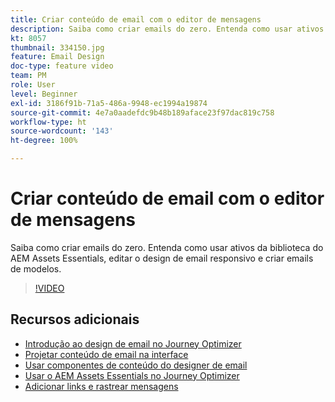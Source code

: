 ```yaml
---
title: Criar conteúdo de email com o editor de mensagens
description: Saiba como criar emails do zero. Entenda como usar ativos da biblioteca do AEM Assets Essentials, editar o design de email responsivo e criar emails de modelos.
kt: 8057
thumbnail: 334150.jpg
feature: Email Design
doc-type: feature video
team: PM
role: User
level: Beginner
exl-id: 3186f91b-71a5-486a-9948-ec1994a19874
source-git-commit: 4e7a0aadefdc9b48b189aface23f97dac819c758
workflow-type: ht
source-wordcount: '143'
ht-degree: 100%

---
```


# Criar conteúdo de email com o editor de mensagens

Saiba como criar emails do zero. Entenda como usar ativos da biblioteca do AEM Assets Essentials, editar o design de email responsivo e criar emails de modelos.

>[!VIDEO](https://video.tv.adobe.com/v/334150?quality=12)

## Recursos adicionais

* [Introdução ao design de email no Journey Optimizer](https://experienceleague.adobe.com/docs/journey-optimizer/using/create-messages/email-designer/design-emails.html?lang=pt-BR)
* [Projetar conteúdo de email na interface](https://experienceleague.adobe.com/docs/journey-optimizer/using/create-messages/email-designer/create-email-content.html?lang=pt-BR)
* [Usar componentes de conteúdo do designer de email](https://experienceleague.adobe.com/docs/journey-optimizer/using/create-messages/email-designer/content-components.html?lang=pt-BR)
* [Usar o AEM Assets Essentials no Journey Optimizer](https://experienceleague.adobe.com/docs/journey-optimizer/using/create-messages/assets-essentials.html?lang=pt-BR)
* [Adicionar links e rastrear mensagens](https://experienceleague.adobe.com/docs/journey-optimizer/using/create-messages/message-tracking.html?lang=pt-BR)
